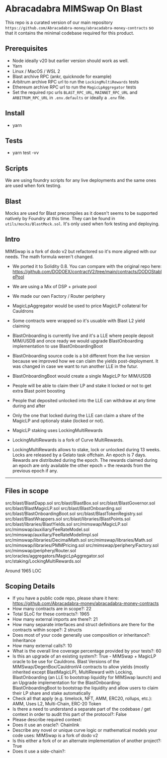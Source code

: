 # Abracadabra MIMSwap On Blast
This repo is a curated version of our main repository `https://github.com/Abracadabra-money/abracadabra-money-contracts` so that it contains the minimal codebase required for this product.

## Prerequisites
- Node ideally v20 but earlier version should work as well.
- Yarn
- Linux / MacOS / WSL 2
- Blast archive RPC (ankr, quicknode for example)
- Arbitrum archive RPC url to run the `LockingMultiRewards` tests
- Ethereum archive RPC url to run the `MagicLpAggregator` tests
- Set the required rpc urls `BLAST_RPC_URL`, `MAINNET_RPC_URL` and `ARBITRUM_RPC_URL` in `.env.defaults` or ideally a `.env` file.

## Install
- yarn

## Tests
- yarn test -vv

## Scripts
We are using foundry scripts for any live deployments and the same ones are used when fork testing.

## Blast
Mocks are used for Blast precompiles as it doesn't seems to be supported natively by Foundry at this time.
They can be found in `utils/mocks/BlastMock.sol`. It's only used when fork testing and deploying.

## Intro
MIMSwap is a fork of dodo v2 but refactored so it's more aligned with our needs. The math formula weren't changed.
- We ported it to Solidity 0.8. You can compare with the original repo here:
https://github.com/DODOEX/contractV2/tree/main/contracts/DODOStablePool

- We are using a Mix of DSP + private pool
- We made our own Factory  / Router periphery
- MagicLpAggregator would be used to price MagicLP collateral for Cauldrons
- Some contracts were wrapped so it's usuable with Blast L2 yield claiming
- BlastOnboarding is currently live and it's a LLE where people deposit MIM/USDB and once ready we would upgrade BlastOnboarding implementation to use BlastOnboardingBoot
- BlastOnboarding source code is a bit different from the live version because we improved how we can claim the yields post-deployment. It was changed in case we want to run another LLE in the futur.
- BlastOnboardingBoot would create a single MagicLP for MIM/USDB
- People will be able to claim their LP and stake it locked or not to get extra Blast point boosting
- People that deposited unlocked into the LLE can withdraw at any time during and after
- Only the one that locked during the LLE can claim a share of the MagicLP and optionaly stake (locked or not).
- MagicLP staking uses LockingMultiRewards
- LockingMultiRewards is a fork of Curve MultiRewards.
- LockingMultiRewards allows to stake, lock or unlocked during 13 weeks. Locks are released by a Gelato task offchain. An epoch is 7 days. Rewards are distributed during the epoch. The rewards claimed during an epoch are only available the other epoch + the rewards from the previous epoch if any.

-----------

## Files in scope
src/blast/BlastDapp.sol
src/blast/BlastBox.sol
src/blast/BlastGovernor.sol
src/blast/BlastMagicLP.sol
src/blast/BlastOnboarding.sol
src/blast/BlastOnboardingBoot.sol
src/blast/BlastTokenRegistry.sol
src/blast/BlastWrappers.sol
src/blast/libraries/BlastPoints.sol
src/blast/libraries/BlastYields.sol
src/mimswap/MagicLP.sol
src/mimswap/auxiliary/FeeRateModel.sol
src/mimswap/auxiliary/FeeRateModelImpl.sol
src/mimswap/libraries/DecimalMath.sol
src/mimswap/libraries/Math.sol
src/mimswap/libraries/PMMPricing.sol
src/mimswap/periphery/Factory.sol
src/mimswap/periphery/Router.sol
src/oracles/aggregators/MagicLpAggregator.sol
src/staking/LockingMultiRewards.sol

Around 1965 LOC

## Scoping Details 

- If you have a public code repo, please share it here: https://github.com/Abracadabra-money/abracadabra-money-contracts 
- How many contracts are in scope?: 22
- Total SLoC for these contracts?: 1965
- How many external imports are there?: 21 
- How many separate interfaces and struct definitions are there for the contracts within scope?: 2 structs
- Does most of your code generally use composition or inheritance?: Inheritance   
- How many external calls?: 10
- What is the overall line coverage percentage provided by your tests?: 60
- Is this an upgrade of an existing system?: True - MIMSwap + MagicLP oracle to be use for Cauldrons. Blast Versions of the MIMSwap/DegenBox/CauldronV4 contracts to allow yields (mostly inherited except BlastMagicLP), MultiReward with Locking, BlastOnboarding (an LLE to bootstrap liquidity for MIMSwap launch) and an Upgrade implementation for the BlastOnboarding: BlastOnboardingBoot to bootstrap the liquidity and allow users to claim their LP share and stake automatically
- Check all that apply (e.g. timelock, NFT, AMM, ERC20, rollups, etc.): AMM, Uses L2, Multi-Chain, ERC-20 Token 
- Is there a need to understand a separate part of the codebase / get context in order to audit this part of the protocol?: False   
- Please describe required context:
- Does it use an oracle?: Chainlink
- Describe any novel or unique curve logic or mathematical models your code uses: MIMSwap is a fork of dodo v2 
- Is this either a fork of or an alternate implementation of another project?: True 
- Does it use a side-chain?:
